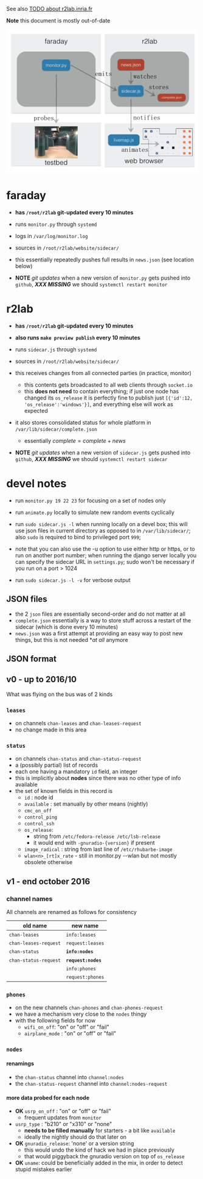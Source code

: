 See also [TODO about r2lab.inria.fr](../r2lab.inria.fr/TODO.md)

**Note** this document is mostly out-of-date

![Overview](AA-1-statusflow.png)

# faraday

* **has `/root/r2lab` git-updated every 10 minutes**

* runs `monitor.py` through `systemd`
* logs in `/var/log/monitor.log`
* sources in `/root/r2lab/website/sidecar/`

* this essentially repeatedly pushes full results in `news.json` (see location below)


* **NOTE** *git updates* when a new version of `monitor.py` gets pushed into `github`, ***XXX MISSING*** we should `systemctl restart monitor`

# r2lab

* **has `/root/r2lab` git-updated every 10 minutes**
* **also runs `make preview publish` every 10 minutes**

* runs `sidecar.js` through `systemd`
* sources in `/root/r2lab/website/sidecar/`
* this receives changes from all connected parties (in practice, monitor)
  * this contents gets broadcasted to all web clients through `socket.io`
  * this **does not need** to contain everything; if just one node has changed its `os_release` it is perfectly fine to publish just `[{'id':12, 'os_release':'windows'}]`, and everything else will work as expected
* it also stores consolidated status for whole platform in `/var/lib/sidecar/complete.json`
  * essentially $complete = complete + news$

* **NOTE** *git updates* when a new version of `sidecar.js` gets pushed into `github`, ***XXX MISSING*** we should `systemctl restart sidecar`

# devel notes

* run `monitor.py 19 22 23` for focusing on a set of nodes only

* run `animate.py` locally to simulate new random events cyclically

* run `sudo sidecar.js -l` when running locally on a devel box; this will use json files in current directory as opposed to in `/var/lib/sidecar/`; also `sudo` is required to bind to privileged port `999`;

* note that you can also use the -u option to use either http or https, or to run on another port number; when running the django server locally you can specify the sidecar URL in `settings.py`; sudo won't be necessary if you run on a port > 1024

* run `sudo sidecar.js -l -v` for verbose output

## JSON files

  * the 2 `json` files are essentially second-order and do not matter at all
  * `complete.json` essentially is a way to store stuff across a restart of the sidecar (which is done every 10 minutes)
  * `news.json` was a first attempt at providing an easy way to post new things, but this is not needed **at all* anymore

## JSON format

## v0 - up to 2016/10

What was flying on the bus was of 2 kinds

### `leases`

* on channels `chan-leases` and `chan-leases-request`
* no change made in this area

### `status`

* on channels `chan-status` and `chan-status-request`
* a (possibly partial) list of records
* each one having a mandatory `id` field, an integer
* this is implicitly about **nodes** since there was no other type of info available
* the set of known fields in this record is
  * `id` : node id
  * `available` : set manually by other means (nightly)
  * `cmc_on_off`
  * `control_ping`
  * `control_ssh`
  * `os_release`:
    * string from `/etc/fedora-release /etc/lsb-release`
    * it would end with `-gnuradio-{version}` if present
  * `image_radical` : string from last line of `/etc/rhubarbe-image`
  * `wlan<n>_[rt]x_rate` - still in monitor.py --wlan but not mostly obsolete otherwise

## v1 - end october 2016

### channel names

All channels are renamed as follows for consistency

| old name            | new name       |
|---------------------|----------------|
| `chan-leases`         | `info:leases`    |
| `chan-leases-request` | `request:leases` |
| `chan-status`         | **`info:nodes`**     |
| `chan-status-request` | **`request:nodes`**  |
|                       | `info:phones` |
|							| `request:phones` |

### `phones`

* on the new channels `chan-phones` and `chan-phones-request`
* we have a mechanism very close to the `nodes` thingy
* with the following fields for now
  * `wifi_on_off`: "on" or "off" or "fail"
  * `airplane_mode` : "on" or "off" or "fail"

### `nodes`

#### renamings
  * the `chan-status` channel into `channel:nodes`
  * the `chan-status-request` channel into `channel:nodes-request`

#### more data probed for each node

* **OK** `usrp_on_off` : "on" or "off" or "fail"
  * frequent updates from `monitor`
* `usrp_type` : "b210" or "x310" or "none"
  * **needs to be filled manually** for starters - a bit like `available`
  * ideally the nightly should do that later on
* **OK** `gnuradio_release`: 'none' or a version string
  * this would undo the kind of hack we had in place previously
  * that would piggyback the gnuradio version on top of `os_release`
* **OK** `uname`: could be beneficially added in the mix, in order to detect stupid mistakes earlier

